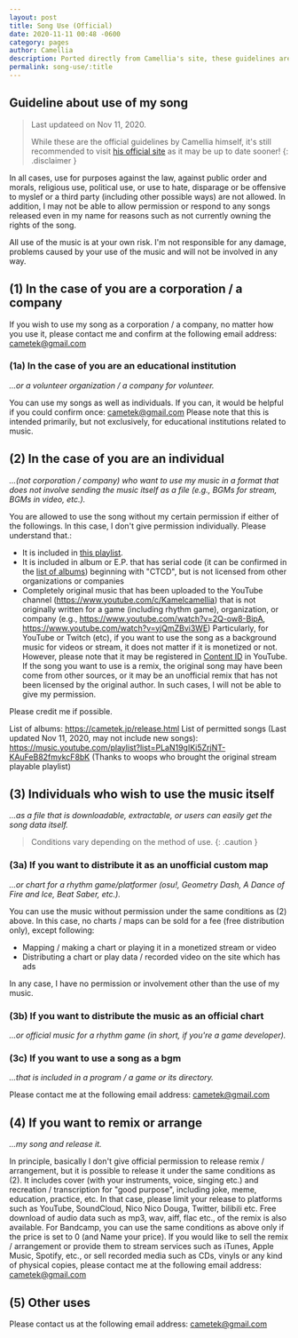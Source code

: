 ```yaml
---
layout: post
title: Song Use (Official)
date: 2020-11-11 00:48 -0600
category: pages
author: Camellia
description: Ported directly from Camellia's site, these guidelines are available in the wiki for accessibility reasons and coolness.
permalink: song-use/:title
---
```


## Guideline about use of my song

> Last updateed on Nov 11, 2020.
>
> While these are the official guidelines by Camellia himself, it's still recommended to visit [his official site](https://cametek.jp/songuse_en.html) as it may be up to date sooner!
{: .disclaimer }

In all cases, use for purposes against the law, against public order and morals, religious use, political use, or use to hate, disparage or be offensive to myslef or a third party (including other possible ways) are not allowed.
In addition, I may not be able to allow permission or respond to any songs released even in my name for reasons such as not currently owning the rights of the song.

All use of the music is at your own risk. I'm not responsible for any damage, problems caused by your use of the music and will not be involved in any way.

## (1) In the case of you are a corporation / a company

If you wish to use my song as a corporation / a company, no matter how you use it, please contact me and confirm at the following email address:
<cametek@gmail.com>

### (1a) In the case of you are an educational institution

*...or a volunteer organization / a company for volunteer.*

You can use my songs as well as individuals. If you can, it would be helpful if you could confirm once:
<cametek@gmail.com>
Please note that this is intended primarily, but not exclusively, for educational institutions related to music.

## (2) In the case of you are an individual

*...(not corporation / company) who want to use my music in a format that does not involve sending the music itself as a file (e.g., BGMs for stream, BGMs in video, etc.).*

You are allowed to use the song without my certain permission if either of the followings. In this case, I don't give permission individually. Please understand that.:

- It is included in [this playlist](https://music.youtube.com/playlist?list=PLaN19gIKi5ZrjNT-KAuFeB82fmykcF8bK).
- It is included in album or E.P. that has serial code (it can be confirmed in the [list of albums](https://cametek.jp/release.html)) beginning with "CTCD", but is not licensed from other organizations or companies
- Completely original music that has been uploaded to the YouTube channel (<https://www.youtube.com/c/Kamelcamellia>) that is not originally written for a game (including rhythm game), organization, or company (e.g., <https://www.youtube.com/watch?v=2Q-ow8-BipA>, <https://www.youtube.com/watch?v=yjQmZBvi3WE>)
Particularly, for YouTube or Twitch (etc), if you want to use the song as a background music for videos or stream, it does not matter if it is monetized or not. However, please note that it may be registered in [Content ID](https://support.google.com/youtube/answer/2797370) in YouTube.
If the song you want to use is a remix, the original song may have been come from other sources, or it may be an unofficial remix that has not been licensed by the original author. In such cases, I will not be able to give my permission.

Please credit me if possible.

List of albums: <https://cametek.jp/release.html>
List of permitted songs (Last updated Nov 11, 2020, may not include new songs): <https://music.youtube.com/playlist?list=PLaN19gIKi5ZrjNT-KAuFeB82fmykcF8bK>
(Thanks to woops who brought the original stream playable playlist)

## (3) Individuals who wish to use the music itself

*...as a file that is downloadable, extractable, or users can easily get the song data itself.*

> Conditions vary depending on the method of use.
{: .caution }

### (3a) If you want to distribute it as an unofficial custom map

*...or chart for a rhythm game/platformer (osu!, Geometry Dash, A Dance of Fire and Ice, Beat Saber, etc.).*

You can use the music without permission under the same conditions as (2) above.
In this case, no charts / maps can be sold for a fee (free distribution only), except following:

- Mapping / making a chart or playing it in a monetized stream or video
- Distributing a chart or play data / recorded video on the site which has ads

In any case, I have no permission or involvement other than the use of my music.

### (3b) If you want to distribute the music as an official chart

*...or official music for a rhythm game (in short, if you're a game developer).*

### (3c) If you want to use a song as a bgm

*...that is included in a program / a game or its directory.*

Please contact me at the following email address:
<cametek@gmail.com>

## (4) If you want to remix or arrange

*...my song and release it.*

In principle, basically I don't give official permission to release remix / arrangement, but it is possible to release it under the same conditions as (2).
It includes cover (with your instruments, voice, singing etc.) and recreation / transcription for "good purpose", including joke, meme, education, practice, etc.
In that case, please limit your release to platforms such as YouTube, SoundCloud, Nico Nico Douga, Twitter, bilibili etc.
Free download of audio data such as mp3, wav, aiff, flac etc., of the remix is also available.
For Bandcamp, you can use the same conditions as above only if the price is set to 0 (and Name your price).
If you would like to sell the remix / arrangement or provide them to stream services such as iTunes, Apple Music, Spotify, etc., or sell recorded media such as CDs, vinyls or any kind of physical copies, please contact me at the following email address:
<cametek@gmail.com>

## (5) Other uses

Please contact us at the following email address:
<cametek@gmail.com>
